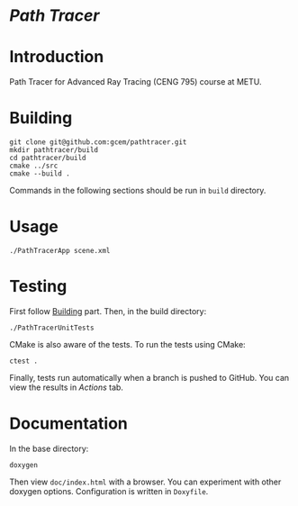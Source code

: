 # *Path Tracer*

# Introduction

Path Tracer for Advanced Ray Tracing (CENG 795) course at METU.

# Building

```
git clone git@github.com:gcem/pathtracer.git
mkdir pathtracer/build
cd pathtracer/build
cmake ../src
cmake --build .
```

Commands in the following sections should be run in `build` directory.

# Usage
```
./PathTracerApp scene.xml
```

# Testing
First follow [Building](#Building) part. Then, in the build directory:

```
./PathTracerUnitTests
```
CMake is also aware of the tests. To run the tests using CMake:
```
ctest .
```
Finally, tests run automatically when a branch is pushed to GitHub. You can view
the results in *Actions* tab.

# Documentation
In the base directory:
```
doxygen
```
Then view `doc/index.html` with a browser. You can experiment with other doxygen
options. Configuration is written in `Doxyfile`.